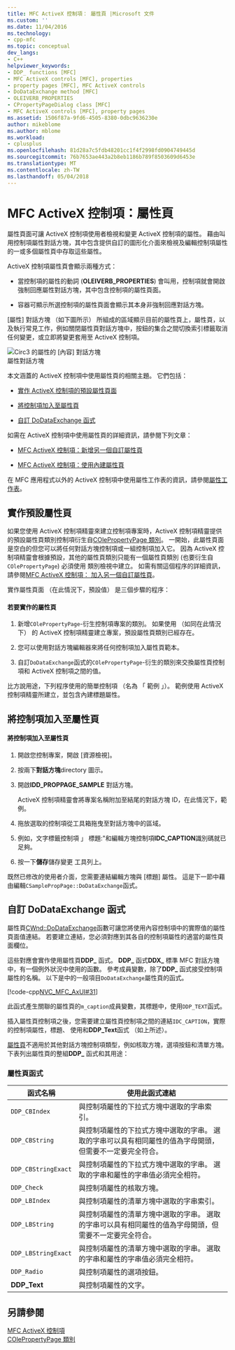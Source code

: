 ```yaml
---
title: MFC ActiveX 控制項： 屬性頁 |Microsoft 文件
ms.custom: ''
ms.date: 11/04/2016
ms.technology:
- cpp-mfc
ms.topic: conceptual
dev_langs:
- C++
helpviewer_keywords:
- DDP_ functions [MFC]
- MFC ActiveX controls [MFC], properties
- property pages [MFC], MFC ActiveX controls
- DoDataExchange method [MFC]
- OLEIVERB_PROPERTIES
- CPropertyPageDialog class [MFC]
- MFC ActiveX controls [MFC], property pages
ms.assetid: 1506f87a-9fd6-4505-8380-0dbc9636230e
author: mikeblome
ms.author: mblome
ms.workload:
- cplusplus
ms.openlocfilehash: 81d28a7c5fdb48201cc1f4f2998fd0904749445d
ms.sourcegitcommit: 76b7653ae443a2b8eb1186b789f8503609d6453e
ms.translationtype: MT
ms.contentlocale: zh-TW
ms.lasthandoff: 05/04/2018
---
```

# <a name="mfc-activex-controls-property-pages"></a>MFC ActiveX 控制項：屬性頁
屬性頁面可讓 ActiveX 控制項使用者檢視和變更 ActiveX 控制項的屬性。 藉由叫用控制項屬性對話方塊，其中包含提供自訂的圖形化介面來檢視及編輯控制項屬性的一或多個屬性頁中存取這些屬性。  
  
 ActiveX 控制項屬性頁會顯示兩種方式：  
  
-   當控制項的屬性的動詞 (**OLEIVERB_PROPERTIES**) 會叫用，控制項就會開啟強制回應屬性對話方塊，其中包含控制項的屬性頁面。  
  
-   容器可顯示所選控制項的屬性頁面會顯示其本身非強制回應對話方塊。  
  
 [屬性] 對話方塊 （如下圖所示） 所組成的區域顯示目前的屬性頁上，屬性頁，以及執行常見工作，例如關閉屬性頁對話方塊中，按鈕的集合之間切換索引標籤取消任何變更，或立即將變更套用至 ActiveX 控制項。  
  
 ![Circ3 的屬性的 [內容] 對話方塊](../mfc/media/vc373i1.gif "vc373i1")  
屬性對話方塊  
  
 本文涵蓋的 ActiveX 控制項中使用屬性頁的相關主題。 它們包括：  
  
-   [實作 ActiveX 控制項的預設屬性頁面](#_core_implementing_the_default_property_page)  
  
-   [將控制項加入至屬性頁](#_core_adding_controls_to_a_property_page)  
  
-   [自訂 DoDataExchange 函式](#_core_customizing_the_dodataexchange_function)  
  
 如需在 ActiveX 控制項中使用屬性頁的詳細資訊，請參閱下列文章：  
  
-   [MFC ActiveX 控制項：新增另一個自訂屬性頁](../mfc/mfc-activex-controls-adding-another-custom-property-page.md)  
  
-   [MFC ActiveX 控制項：使用內建屬性頁](../mfc/mfc-activex-controls-using-stock-property-pages.md)  
  
 在 MFC 應用程式以外的 ActiveX 控制項中使用屬性工作表的資訊，請參閱[屬性工作表](../mfc/property-sheets-mfc.md)。  
  
##  <a name="_core_implementing_the_default_property_page"></a> 實作預設屬性頁  
 如果您使用 ActiveX 控制項精靈來建立控制項專案時，ActiveX 控制項精靈提供的預設屬性頁類別控制項衍生自[COlePropertyPage 類別](../mfc/reference/colepropertypage-class.md)。 一開始，此屬性頁面是空白的但您可以將任何對話方塊控制項或一組控制項加入它。 因為 ActiveX 控制項精靈會根據預設，其他的屬性頁類別只能有一個屬性頁類別 (也要衍生自`COlePropertyPage`) 必須使用 類別檢視中建立。 如需有關這個程序的詳細資訊，請參閱[MFC ActiveX 控制項： 加入另一個自訂屬性頁](../mfc/mfc-activex-controls-adding-another-custom-property-page.md)。  
  
 實作屬性頁面 （在此情況下，預設值） 是三個步驟的程序：  
  
#### <a name="to-implement-a-property-page"></a>若要實作的屬性頁  
  
1.  新增`COlePropertyPage`-衍生控制項專案的類別。 如果使用 （如同在此情況下） 的 ActiveX 控制項精靈建立專案，預設屬性頁類別已經存在。  
  
2.  您可以使用對話方塊編輯器來將任何控制項加入屬性頁範本。  
  
3.  自訂`DoDataExchange`函式的`COlePropertyPage`-衍生的類別來交換屬性頁控制項和 ActiveX 控制項之間的值。  
  
 比方說用途，下列程序使用的簡單控制項 （名為 「 範例 」）。 範例使用 ActiveX 控制項精靈所建立，並包含內建標題屬性。  
  
##  <a name="_core_adding_controls_to_a_property_page"></a> 將控制項加入至屬性頁  
  
#### <a name="to-add-controls-to-a-property-page"></a>將控制項加入至屬性頁  
  
1.  開啟您控制專案，開啟 [資源檢視]。  
  
2.  按兩下**對話方塊**directory 圖示。  
  
3.  開啟**IDD_PROPPAGE_SAMPLE**  對話方塊。  
  
     ActiveX 控制項精靈會將專案名稱附加至結尾的對話方塊 ID，在此情況下，範例。  
  
4.  拖放選取的控制項從工具箱拖曳至對話方塊中的區域。  
  
5.  例如，文字標籤控制項 」 標題:"和編輯方塊控制項**IDC_CAPTION**識別碼就已足夠。  
  
6.  按一下**儲存**儲存變更 工具列上。  
  
 既然已修改的使用者介面，您需要連結編輯方塊與 [標題] 屬性。 這是下一節中藉由編輯`CSamplePropPage::DoDataExchange`函式。  
  
##  <a name="_core_customizing_the_dodataexchange_function"></a> 自訂 DoDataExchange 函式  
 屬性頁[CWnd::DoDataExchange](../mfc/reference/cwnd-class.md#dodataexchange)函數可讓您將使用內容控制項中的實際值的屬性頁面值連結。 若要建立連結，您必須對應到其各自的控制項屬性的適當的屬性頁面欄位。  
  
 這些對應會實作使用屬性頁**DDP_** 函式。 **DDP_** 函式**DDX_** 標準 MFC 對話方塊中，有一個例外狀況中使用的函數。 參考成員變數，除了**DDP_** 函式接受控制項屬性的名稱。 以下是中的一般項目`DoDataExchange`屬性頁的函式。  
  
 [!code-cpp[NVC_MFC_AxUI#31](../mfc/codesnippet/cpp/mfc-activex-controls-property-pages_1.cpp)]  
  
 此函式產生關聯的屬性頁的`m_caption`成員變數，其標題中，使用`DDP_TEXT`函式。  
  
 插入屬性頁控制項之後，您需要建立屬性頁控制項之間的連結`IDC_CAPTION`，實際的控制項屬性，標題、 使用和**DDP_Text**函式 （如上所述）。  
  
 [屬性頁](../mfc/reference/property-pages-mfc.md)不適用於其他對話方塊控制項類型，例如核取方塊，選項按鈕和清單方塊。 下表列出屬性頁的整組**DDP_** 函式和其用途：  
  
### <a name="property-page-functions"></a>屬性頁函式  
  
|函式名稱|使用此函式連結|  
|-------------------|-------------------------------|  
|`DDP_CBIndex`|與控制項屬性的下拉式方塊中選取的字串索引。|  
|`DDP_CBString`|與控制項屬性的下拉式方塊中選取的字串。 選取的字串可以具有相同屬性的值為字母開頭，但需要不一定要完全符合。|  
|`DDP_CBStringExact`|與控制項屬性的下拉式方塊中選取的字串。 選取的字串和屬性的字串值必須完全相符。|  
|`DDP_Check`|與控制項屬性的核取方塊。|  
|`DDP_LBIndex`|與控制項屬性的清單方塊中選取的字串索引。|  
|`DDP_LBString`|與控制項屬性的清單方塊中選取的字串。 選取的字串可以具有相同屬性的值為字母開頭，但需要不一定要完全符合。|  
|`DDP_LBStringExact`|與控制項屬性的清單方塊中選取的字串。 選取的字串和屬性的字串值必須完全相符。|  
|`DDP_Radio`|與控制項屬性的選項按鈕。|  
|**DDP_Text**|與控制項屬性的文字。|  
  
## <a name="see-also"></a>另請參閱  
 [MFC ActiveX 控制項](../mfc/mfc-activex-controls.md)   
 [COlePropertyPage 類別](../mfc/reference/colepropertypage-class.md)
